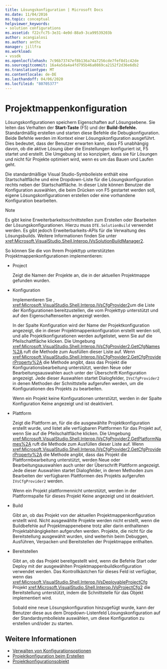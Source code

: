 ```yaml
---
title: Lösungskonfiguration | Microsoft Docs
ms.date: 11/04/2016
ms.topic: conceptual
helpviewer_keywords:
- solution configurations
ms.assetid: f22cfc75-3e31-4e0d-88a9-3ca99539203b
author: acangialosi
ms.author: anthc
manager: jillfra
ms.workload:
- vssdk
ms.openlocfilehash: 7c96b73747ef8b136a74a7256cde7fef8d1c42de
ms.sourcegitcommit: 16a4a5da4a4fd795b46a0869ca2152f2d36e6db2
ms.translationtype: MT
ms.contentlocale: de-DE
ms.lasthandoff: 04/06/2020
ms.locfileid: "80705377"
---
```

# <a name="solution-configuration"></a>Projektmappenkonfiguration
Lösungskonfigurationen speichern Eigenschaften auf Lösungsebene. Sie leiten das Verhalten der **Start-Taste** (F5) und der **Build-Befehle.** Standardmäßig erstellen und starten diese Befehle die Debugkonfiguration. Beide Befehle werden im Kontext einer Lösungskonfiguration ausgeführt. Dies bedeutet, dass der Benutzer erwarten kann, dass F5 unabhängig davon, ob die aktive Lösung über die Einstellungen konfiguriert ist, F5 startet und erstellt. Die Umgebung ist so konzipiert, dass sie für Lösungen und nicht für Projekte optimiert wird, wenn es um das Bauen und Laufen geht.

 Die standardmäßige Visual Studio-Symbolleiste enthält eine Startschaltfläche und eine Dropdown-Liste für die Lösungskonfiguration rechts neben der Startschaltfläche. In dieser Liste können Benutzer die Konfiguration auswählen, die beim Drücken von F5 gestartet werden soll, eigene Lösungskonfigurationen erstellen oder eine vorhandene Konfiguration bearbeiten.

> [!NOTE]
> Es gibt keine Erweiterbarkeitsschnittstellen zum Erstellen oder Bearbeiten der Lösungskonfigurationen. Hierzu muss `DTE.SolutionBuild` verwendet werden. Es gibt jedoch Erweiterbarkeits-APIs für die Verwaltung des Lösungsbuilds. Weitere Informationen finden Sie unter <xref:Microsoft.VisualStudio.Shell.Interop.IVsSolutionBuildManager2>.

 So können Sie die von Ihrem Projekttyp unterstützten Projektmappenkonfigurationen implementieren:

- Project

   Zeigt die Namen der Projekte an, die in der aktuellen Projektmappe gefunden wurden.

- Konfiguration

   Implementieren Sie , <xref:Microsoft.VisualStudio.Shell.Interop.IVsCfgProvider2>um die Liste der Konfigurationen bereitzustellen, die vom Projekttyp unterstützt und auf den Eigenschaftenseiten angezeigt werden.

   In der Spalte Konfiguration wird der Name der Projektkonfiguration angezeigt, die in dieser Projektmappenkonfiguration erstellt werden soll, und alle Projektkonfigurationen werden aufgelistet, wenn Sie auf die Pfeilschaltfläche klicken. Die Umgebung <xref:Microsoft.VisualStudio.Shell.Interop.IVsCfgProvider2.GetCfgNames%2A> ruft die Methode zum Ausfüllen dieser Liste auf. Wenn <xref:Microsoft.VisualStudio.Shell.Interop.IVsCfgProvider2.GetCfgProviderProperty%2A> die Methode angibt, dass das Projekt die Konfigurationsbearbeitung unterstützt, werden Neue oder Bearbeitungsauswahlen auch unter der Überschrift Konfiguration angezeigt. Jede dieser Auswahlen startet Dialogfelder, `IVsCfgProvider2` in denen Methoden der Schnittstelle aufgerufen werden, um die Konfigurationen des Projekts zu bearbeiten.

   Wenn ein Projekt keine Konfigurationen unterstützt, werden in der Spalte Konfiguration Keine angezeigt und ist deaktiviert.

- Plattform

   Zeigt die Plattform an, für die die ausgewählte Projektkonfiguration erstellt wurde, und listet alle verfügbaren Plattformen für das Projekt auf, wenn Sie auf die Pfeilschaltfläche klicken. Die Umgebung <xref:Microsoft.VisualStudio.Shell.Interop.IVsCfgProvider2.GetPlatformNames%2A> ruft die Methode zum Ausfüllen dieser Liste auf. Wenn <xref:Microsoft.VisualStudio.Shell.Interop.IVsCfgProvider2.GetCfgProviderProperty%2A> die Methode angibt, dass das Projekt die Plattformbearbeitung unterstützt, werden Neue oder Bearbeitungsauswahlen auch unter der Überschrift Plattform angezeigt. Jede dieser Auswahlen startet Dialogfelder, in denen Methoden zum Bearbeiten der verfügbaren Plattformen des Projekts aufgerufen `IVsCfgProvider2` werden.

   Wenn ein Projekt plattformennicht unterstützt, werden in der Plattformspalte für dieses Projekt Keine angezeigt und ist deaktiviert.

- Build

   Gibt an, ob das Projekt von der aktuellen Projektmappenkonfiguration erstellt wird. Nicht ausgewählte Projekte werden nicht erstellt, wenn die Buildbefehle auf Projektmappenebene trotz aller darin enthaltenen Projektabhängigkeiten aufgerufen werden. Projekte, die nicht für die Bereitstellung ausgewählt wurden, sind weiterhin beim Debuggen, Ausführen, Verpacken und Bereitstellen der Projektmappe enthalten.

- Bereitstellen

   Gibt an, ob das Projekt bereitgestellt wird, wenn die Befehle Start oder Deploy mit der ausgewählten Projektmappenbuildkonfiguration verwendet werden. Das Kontrollkästchen für dieses Feld ist verfügbar, wenn das <xref:Microsoft.VisualStudio.Shell.Interop.IVsDeployableProjectCfg> Projekt <xref:Microsoft.VisualStudio.Shell.Interop.IVsProjectCfg2> die Bereitstellung unterstützt, indem die Schnittstelle für das Objekt implementiert wird.

  Sobald eine neue Lösungskonfiguration hinzugefügt wurde, kann der Benutzer diese aus dem Dropdown-Listenfeld Lösungskonfiguration auf der Standardsymbolleiste auswählen, um diese Konfiguration zu erstellen und/oder zu starten.

## <a name="see-also"></a>Weitere Informationen
- [Verwalten von Konfigurationsoptionen](../../extensibility/internals/managing-configuration-options.md)
- [Projektkonfiguration beim Erstellen](../../extensibility/internals/project-configuration-for-building.md)
- [Projektkonfigurationsobjekt](../../extensibility/internals/project-configuration-object.md)
